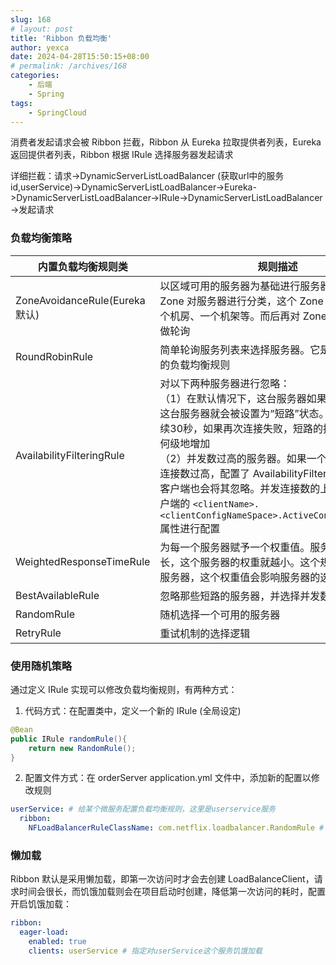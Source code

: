 ```yaml
---
slug: 168
# layout: post
title: 'Ribbon 负载均衡'
author: yexca
date: 2024-04-28T15:50:15+08:00
# permalink: /archives/168
categories:
    - 后端
    - Spring
tags:
    - SpringCloud
--- 
```


消费者发起请求会被 Ribbon 拦截，Ribbon 从 Eureka 拉取提供者列表，Eureka 返回提供者列表，Ribbon 根据 IRule 选择服务器发起请求

详细拦截：请求->DynamicServerListLoadBalancer (获取url中的服务id,userService)->DynamicServerListLoadBalancer->Eureka->DynamicServerListLoadBalancer->IRule->DynamicServerListLoadBalancer ->发起请求

### 负载均衡策略

| 内置负载均衡规则类             | 规则描述                                                     |
| ------------------------------ | ------------------------------------------------------------ |
| ZoneAvoidanceRule(Eureka 默认) | 以区域可用的服务器为基础进行服务器的选择。使用 Zone 对服务器进行分类，这个 Zone 可以理解为一个机房、一个机架等。而后再对 Zone 内的多个服务做轮询 |
| RoundRobinRule                 | 简单轮询服务列表来选择服务器。它是 Ribbon 默认的负载均衡规则 |
| AvailabilityFilteringRule      | 对以下两种服务器进行忽略：<br/> （1）在默认情况下，这台服务器如果3次连接失败，这台服务器就会被设置为“短路”状态。短路状态将持续30秒，如果再次连接失败，短路的持续时间就会几何级地增加<br/>（2）并发数过高的服务器。如果一个服务器的并发连接数过高，配置了 AvailabilityFilteringRule 规则的客户端也会将其忽略。并发连接数的上限，可以由客户端的 `<clientName>.<clientConfigNameSpace>.ActiveConnectionsLimit` 属性进行配置 |
| WeightedResponseTimeRule       | 为每一个服务器赋予一个权重值。服务器响应时间越长，这个服务器的权重就越小。这个规则会随机选择服务器，这个权重值会影响服务器的选择 |
| BestAvailableRule              | 忽略那些短路的服务器，并选择并发数较低的服务器               |
| RandomRule                     | 随机选择一个可用的服务器                                     |
| RetryRule                      | 重试机制的选择逻辑                                           |

### 使用随机策略

通过定义 IRule 实现可以修改负载均衡规则，有两种方式：

1. 代码方式：在配置类中，定义一个新的 IRule (全局设定)

```java
@Bean
public IRule randomRule(){
    return new RandomRule();
}
```

2. 配置文件方式：在 orderServer application.yml 文件中，添加新的配置以修改规则

```yml
userService: # 给某个微服务配置负载均衡规则，这里是userservice服务
  ribbon:
    NFLoadBalancerRuleClassName: com.netflix.loadbalancer.RandomRule # 负载均衡规则 
```

### 懒加载

Ribbon 默认是采用懒加载，即第一次访问时才会去创建 LoadBalanceClient，请求时间会很长，而饥饿加载则会在项目启动时创建，降低第一次访问的耗时，配置开启饥饿加载：

```yml
ribbon:
  eager-load:
    enabled: true
    clients: userService # 指定对userService这个服务饥饿加载
```